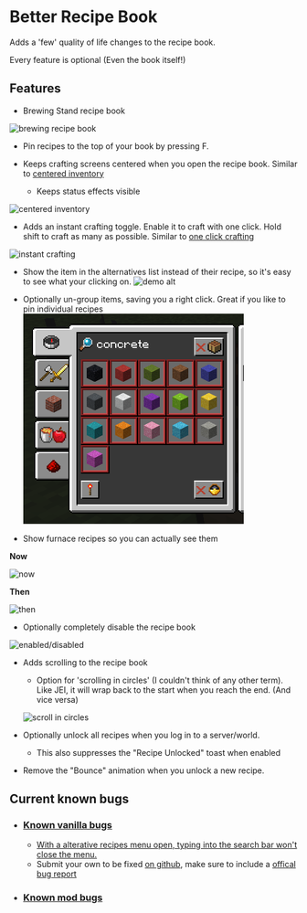 # Better Recipe Book

Adds a 'few' quality of life changes to the recipe book.

Every feature is optional (Even the book itself!)

## Features

- Brewing Stand recipe book

![brewing recipe book](https://raw.githubusercontent.com/mrshmllow/BetterRecipeBook/1.17/.github/images/demo_brewing_recipe_book.png)

- Pin recipes to the top of your book by pressing F.

- Keeps crafting screens centered when you open the recipe book. Similar to [centered inventory](https://www.curseforge.com/minecraft/mc-mods/centered-inventory)
    - Keeps status effects visible

![centered inventory](https://raw.githubusercontent.com/mrshmllow/BetterRecipeBook/1.17/.github/images/demo_centered_inventory.png)

- Adds an instant crafting toggle. Enable it to craft with one click. Hold shift to craft as many as possible. Similar to [one click crafting](https://modrinth.com/mod/oneclickcrafting)

![instant crafting](https://raw.githubusercontent.com/mrshmllow/BetterRecipeBook/1.17/.github/images/demo_instant_crafting.png)

- Show the item in the alternatives list instead of their recipe, so it's easy to see what your clicking on.
  ![demo alt](https://github.com/mrshmllow/BetterRecipeBook/raw/main/.github/images/demo_alternatives.png)

- Optionally un-group items, saving you a right click. Great if you like to pin individual recipes
  ![un group](https://raw.githubusercontent.com/mrshmllow/BetterRecipeBook/1.17/.github/images/demo_un_grouped.png)

- Show furnace recipes so you can actually see them

**Now**

![now](https://raw.githubusercontent.com/mrshmllow/BetterRecipeBook/1.17/.github/images/furnace/now.png)

**Then**

![then](https://raw.githubusercontent.com/mrshmllow/BetterRecipeBook/1.17/.github/images/furnace/then.png)

- Optionally completely disable the recipe book

![enabled/disabled](https://github.com/mrshmllow/BetterRecipeBook/raw/main/.github/images/demo_disabled.png)

- Adds scrolling to the recipe book
    - Option for 'scrolling in circles' (I couldn't think of any other term). Like JEI, it will wrap back to the start when you reach the end. (And vice versa)
   
    ![scroll in circles](https://github.com/mrshmllow/BetterRecipeBook/raw/main/.github/images/demo_circles.png)
- Optionally unlock all recipes when you log in to a server/world.
  - This also suppresses the "Recipe Unlocked" toast when enabled
- Remove the "Bounce" animation when you unlock a new recipe.

## Current known bugs
- ### [Known vanilla bugs](https://github.com/mrshmllow/BetterRecipeBook/labels/Vanilla%20bug)
    - [With a alterative recipes menu open, typing into the search bar won't close the menu.](https://github.com/mrshmllow/BetterRecipeBook/raw/main/.github/images/demo_bug_1.png)
    - Submit your own to be fixed [on github](https://github.com/mrshmllow/BetterRecipeBook/labels/Vanilla%20bug), make sure to include a [offical bug report](https://bugs.mojang.com/projects/MC/summary)
- ### [Known mod bugs](https://github.com/mrshmllow/BetterRecipeBook/labels/bug)
